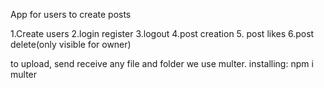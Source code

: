 App for users to create posts

1.Create users
2.login register
3.logout
4.post creation
5. post likes
6.post delete(only visible for owner)


to upload, send receive any file and folder we use multer.
installing: npm i multer

